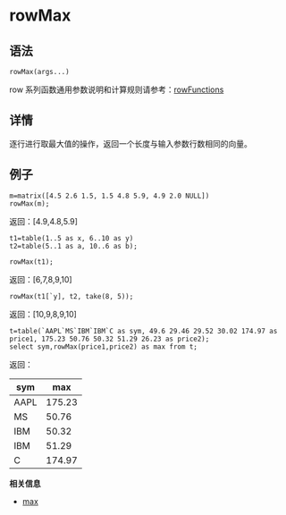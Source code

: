 # rowMax

## 语法

`rowMax(args...)`

row 系列函数通用参数说明和计算规则请参考：[rowFunctions](../themes/rowFunctions.md)

## 详情

逐行进行取最大值的操作，返回一个长度与输入参数行数相同的向量。

## 例子

```
m=matrix([4.5 2.6 1.5, 1.5 4.8 5.9, 4.9 2.0 NULL])
rowMax(m);
```

返回：[4.9,4.8,5.9]

```
t1=table(1..5 as x, 6..10 as y)
t2=table(5..1 as a, 10..6 as b);

rowMax(t1);
```

返回：[6,7,8,9,10]

```
rowMax(t1[`y], t2, take(8, 5));
```

返回：[10,9,8,9,10]

```
t=table(`AAPL`MS`IBM`IBM`C as sym, 49.6 29.46 29.52 30.02 174.97 as price1, 175.23 50.76 50.32 51.29 26.23 as price2);
select sym,rowMax(price1,price2) as max from t;
```

返回：

| sym | max |
| --- | --- |
| AAPL | 175.23 |
| MS | 50.76 |
| IBM | 50.32 |
| IBM | 51.29 |
| C | 174.97 |

**相关信息**

* [max](../m/max.html "max")

